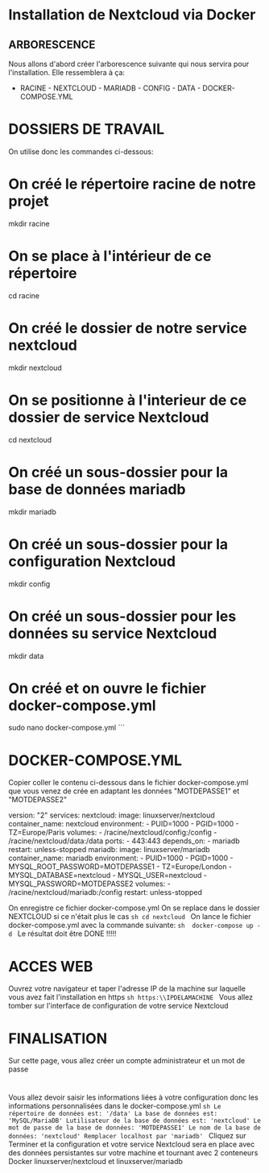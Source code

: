# Installation de Nextcloud via Docker
##
##
##
## ARBORESCENCE
Nous allons d'abord créer l'arborescence suivante qui nous servira pour 
l'installation. 
Elle ressemblera à ça: 
- RACINE
       - NEXTCLOUD 
                - MARIADB 
                - CONFIG 
                - DATA 
                - DOCKER-COMPOSE.YML

# DOSSIERS DE TRAVAIL
On utilise donc les commandes ci-dessous:
# On créé le répertoire racine de notre projet
mkdir racine
# On se place à l'intérieur de ce répertoire
cd racine
# On créé le dossier de notre service nextcloud
mkdir nextcloud
# On se positionne à l'interieur de ce dossier de service Nextcloud
cd nextcloud
# On créé un sous-dossier pour la base de données mariadb
mkdir mariadb
# On créé un sous-dossier pour la configuration Nextcloud
mkdir config
# On créé un sous-dossier pour les données su service Nextcloud
mkdir data
# On créé et on ouvre le fichier docker-compose.yml
sudo nano docker-compose.yml ```


# DOCKER-COMPOSE.YML
Copier coller le contenu ci-dessous dans le fichier docker-compose.yml 
que vous venez de crée en adaptant les données "MOTDEPASSE1" et 
"MOTDEPASSE2" 

version: "2" services:
  nextcloud: image: linuxserver/nextcloud container_name: nextcloud 
    environment:
      - PUID=1000 - PGID=1000 - TZ=Europe/Paris volumes: - 
      /racine/nextcloud/config:/config - /racine/nextcloud/data:/data
    ports: - 443:443 depends_on: - mariadb restart: unless-stopped 
  mariadb:
    image: linuxserver/mariadb container_name: mariadb environment: - 
      PUID=1000 - PGID=1000 - MYSQL_ROOT_PASSWORD=MOTDEPASSE1 - 
      TZ=Europe/London - MYSQL_DATABASE=nextcloud - MYSQL_USER=nextcloud 
      - MYSQL_PASSWORD=MOTDEPASSE2
    volumes: - /racine/nextcloud/mariadb:/config restart: unless-stopped 
    
    
On enregistre ce fichier docker-compose.yml On se replace dans le 
dossier NEXTCLOUD si ce n'était plus le cas ```sh cd nextcloud ``` On 
lance le fichier docker-compose.yml avec la commande suivante: ```sh 
docker-compose up -d ``` Le résultat doit être DONE !!!!!
##
##
##
# ACCES WEB
Ouvrez votre navigateur et taper l'adresse IP de la machine sur laquelle 
vous avez fait l'installation en https ```sh https:\\IPDELAMACHINE ``` 
Vous allez tomber sur l'interface de configuration de votre service 
Nextcloud
##
##
##
# FINALISATION
Sur cette page, vous allez créer un compte administrateur et un mot de 
passe
#
Vous allez devoir saisir les informations liées à votre configuration 
donc les informations personnalisées dans le docker-compose.yml ```sh Le 
répertoire de données est: '/data' La base de données est: 
'MySQL/MariaDB' Lutilisateur de la base de données est: 'nextcloud' Le 
mot de passe de la base de données: 'MOTDEPASSE1' Le nom de la base de 
données: 'nextcloud' Remplacer localhost par 'mariadb' ``` Cliquez sur 
Terminer et la configuration et votre service Nextcloud sera en place 
avec des données persistantes sur votre machine et tournant avec 2 
conteneurs Docker linuxserver/nextcloud et linuxserver/mariadb
